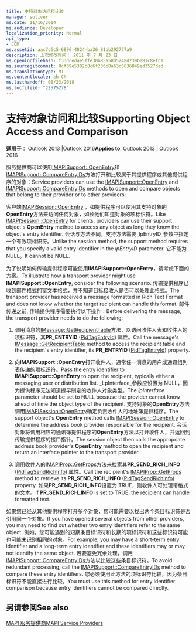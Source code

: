 ```yaml
---
title: 支持对象访问和比较
manager: soliver
ms.date: 11/16/2014
ms.audience: Developer
localization_priority: Normal
api_type:
- COM
ms.assetid: aac7c6c5-6896-4824-ba36-81bb292777a9
description: 上次修改时间： 2011 年 7 月 23 日
ms.openlocfilehash: f33dcedae5ffe30b85a58d5248d239be81c8efc1
ms.sourcegitcommit: 0cf39e5382b8c6f236c8a63c6036849ed3527ded
ms.translationtype: MT
ms.contentlocale: zh-CN
ms.lasthandoff: 08/23/2018
ms.locfileid: "22575278"
---
```

# <a name="supporting-object-access-and-comparison"></a><span data-ttu-id="7c152-103">支持对象访问和比较</span><span class="sxs-lookup"><span data-stu-id="7c152-103">Supporting Object Access and Comparison</span></span>

  
  
<span data-ttu-id="7c152-104">**适用于**： Outlook 2013 |Outlook 2016</span><span class="sxs-lookup"><span data-stu-id="7c152-104">**Applies to**: Outlook 2013 | Outlook 2016</span></span> 
  
<span data-ttu-id="7c152-105">服务提供商可以使用[IMAPISupport::OpenEntry](imapisupport-openentry.md)和[IMAPISupport::CompareEntryIDs](imapisupport-compareentryids.md)方法打开和比较属于其提供程序或其他提供程序的对象：</span><span class="sxs-lookup"><span data-stu-id="7c152-105">Service providers can use the [IMAPISupport::OpenEntry](imapisupport-openentry.md) and [IMAPISupport::CompareEntryIDs](imapisupport-compareentryids.md) methods to open and compare objects that belong to their provider or to other providers:</span></span> 
  
<span data-ttu-id="7c152-106">客户端[IMAPISession::OpenEntry](imapisession-openentry.md) ，如提供程序可以使用其支持对象的**OpenEntry**方法来访问任何对象，如长他们知道对象的项标识符。</span><span class="sxs-lookup"><span data-stu-id="7c152-106">Like [IMAPISession::OpenEntry](imapisession-openentry.md) for clients, providers can use their support object's **OpenEntry** method to access any object as long they know the object's entry identifier.</span></span> <span data-ttu-id="7c152-107">会话与方法不同，支持方法需要_lpEntryID_参数中指定一个有效项标识符。</span><span class="sxs-lookup"><span data-stu-id="7c152-107">Unlike the session method, the support method requires that you specify a valid entry identifier in the  _lpEntryID_ parameter.</span></span> <span data-ttu-id="7c152-108">它不能为 NULL。</span><span class="sxs-lookup"><span data-stu-id="7c152-108">It cannot be NULL.</span></span> 
  
<span data-ttu-id="7c152-109">为了说明如何传输提供程序可能使用**IMAPISupport::OpenEntry**，请考虑下面的方案。</span><span class="sxs-lookup"><span data-stu-id="7c152-109">To illustrate how a transport provider might use **IMAPISupport::OpenEntry**, consider the following scenario.</span></span> <span data-ttu-id="7c152-110">传输提供程序已收到邮件格式的富文本格式，并不知道目标接收人是否可以处理此格式。</span><span class="sxs-lookup"><span data-stu-id="7c152-110">The transport provider has received a message formatted in Rich Text Format and does not know whether the target recipient can handle this format.</span></span> <span data-ttu-id="7c152-111">邮件传递之前, 传输提供程序需要执行以下操作：</span><span class="sxs-lookup"><span data-stu-id="7c152-111">Before delivering the message, the transport provider needs to do the following:</span></span>
  
1. <span data-ttu-id="7c152-112">调用消息的[IMessage::GetRecipientTable](imessage-getrecipienttable.md)方法，以访问收件人表和收件人的项标识符，其**PR_ENTRYID** ([PidTagEntryId](pidtagentryid-canonical-property.md)) 属性。</span><span class="sxs-lookup"><span data-stu-id="7c152-112">Call the message's [IMessage::GetRecipientTable](imessage-getrecipienttable.md) method to access the recipient table and the recipient's entry identifier, its **PR_ENTRYID** ([PidTagEntryId](pidtagentryid-canonical-property.md)) property.</span></span>
    
2. <span data-ttu-id="7c152-113">向**IMAPISupport::OpenEntry**打开收件人，通常任一消息的用户或通讯组列表传递的项标识符。</span><span class="sxs-lookup"><span data-stu-id="7c152-113">Pass the entry identifier to **IMAPISupport::OpenEntry** to open the recipient, typically either a messaging user or distribution list.</span></span> <span data-ttu-id="7c152-114">_LpInterface_参数应设置为 NULL，因为提供程序无法知道提早制定的收件人对象类型。</span><span class="sxs-lookup"><span data-stu-id="7c152-114">The  _lpInterface_ parameter should be set to NULL because the provider cannot know ahead of time the object type of the recipient.</span></span> <span data-ttu-id="7c152-115">支持对象的**OpenEntry**方法调用[IMAPISession::OpenEntry](imapisession-openentry.md)确定负责收件人的地址簿提供程序。</span><span class="sxs-lookup"><span data-stu-id="7c152-115">The support object's **OpenEntry** method calls [IMAPISession::OpenEntry](imapisession-openentry.md) to determine the address book provider responsible for the recipient.</span></span> <span data-ttu-id="7c152-116">会话对象将调用相应的通讯簿提供程序的**OpenEntry**方法以打开收件人，并返回到传输提供程序的接口指针。</span><span class="sxs-lookup"><span data-stu-id="7c152-116">The session object then calls the appropriate address book provider's **OpenEntry** method to open the recipient and return an interface pointer to the transport provider.</span></span> 
    
3. <span data-ttu-id="7c152-117">调用收件人的[IMAPIProp::GetProps](imapiprop-getprops.md)方法来检索其**PR_SEND_RICH_INFO** ([PidTagSendRichInfo](pidtagsendrichinfo-canonical-property.md)) 属性。</span><span class="sxs-lookup"><span data-stu-id="7c152-117">Call the recipient's [IMAPIProp::GetProps](imapiprop-getprops.md) method to retrieve its **PR_SEND_RICH_INFO** ([PidTagSendRichInfo](pidtagsendrichinfo-canonical-property.md)) property.</span></span> <span data-ttu-id="7c152-118">如果**PR_SEND_RICH_INFO**设置为 TRUE，则收件人可处理带格式的文本。</span><span class="sxs-lookup"><span data-stu-id="7c152-118">If **PR_SEND_RICH_INFO** is set to TRUE, the recipient can handle formatted text.</span></span> 
    
<span data-ttu-id="7c152-119">如果您已经从其他提供程序打开多个对象，您可能需要以找出两个条目标识符是否引用同一个对象。</span><span class="sxs-lookup"><span data-stu-id="7c152-119">If you have opened several objects from other providers, you may need to find out whether two entry identifiers refer to the same object.</span></span> <span data-ttu-id="7c152-120">例如，您可能遇到的短期条目标识符和长期的项标识符和这些标识符可能也可能未识别相同的对象。</span><span class="sxs-lookup"><span data-stu-id="7c152-120">For example, you may have a short-term entry identifier and a long-term entry identifier and these identifiers may or may not identify the same object.</span></span> <span data-ttu-id="7c152-121">若要避免冗余处理，调用[IMAPISupport::CompareEntryIDs](imapisupport-compareentryids.md)方法以比较这些条目标识符。</span><span class="sxs-lookup"><span data-stu-id="7c152-121">To avoid redundant processing, call the [IMAPISupport::CompareEntryIDs](imapisupport-compareentryids.md) method to compare these entry identifiers.</span></span> <span data-ttu-id="7c152-122">您必须使用此方法的项标识符比较，因为条目标识符不能直接进行比较。</span><span class="sxs-lookup"><span data-stu-id="7c152-122">You must use this method for entry identifier comparison because entry identifiers cannot be compared directly.</span></span> 
  
## <a name="see-also"></a><span data-ttu-id="7c152-123">另请参阅</span><span class="sxs-lookup"><span data-stu-id="7c152-123">See also</span></span>



[<span data-ttu-id="7c152-124">MAPI 服务提供商</span><span class="sxs-lookup"><span data-stu-id="7c152-124">MAPI Service Providers</span></span>](mapi-service-providers.md)

